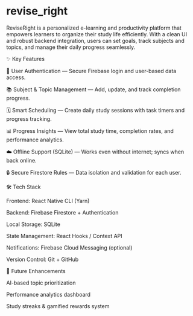 # revise_right

ReviseRight is a personalized e-learning and productivity platform that empowers learners to organize their study life efficiently.
With a clean UI and robust backend integration, users can set goals, track subjects and topics, and manage their daily progress seamlessly.

✨ Key Features

🔐 User Authentication — Secure Firebase login and user-based data access.

📚 Subject & Topic Management — Add, update, and track completion progress.

🗓️ Smart Scheduling — Create daily study sessions with task timers and progress tracking.

📊 Progress Insights — View total study time, completion rates, and performance analytics.

☁️ Offline Support (SQLite) — Works even without internet; syncs when back online.

🔒 Secure Firestore Rules — Data isolation and validation for each user.

🛠️ Tech Stack

Frontend: React Native CLI (Yarn)

Backend: Firebase Firestore + Authentication

Local Storage: SQLite

State Management: React Hooks / Context API

Notifications: Firebase Cloud Messaging (optional)

Version Control: Git + GitHub

🚀 Future Enhancements

AI-based topic prioritization

Performance analytics dashboard

Study streaks & gamified rewards system
